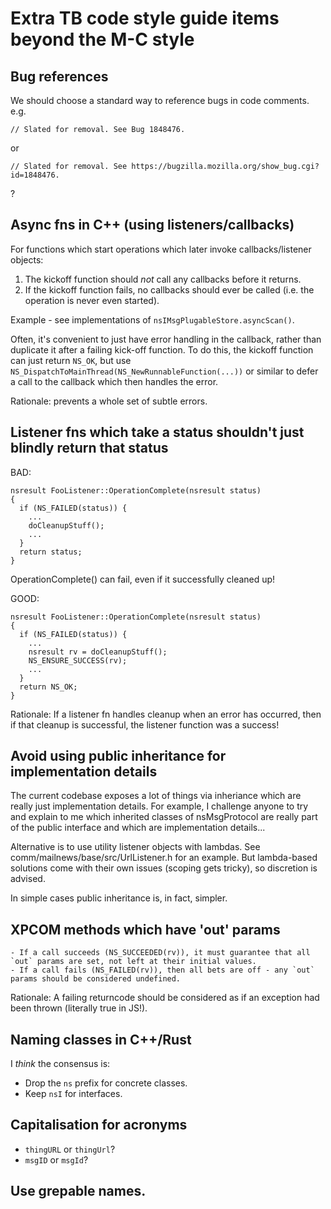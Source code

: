 # Extra TB code style guide items beyond the M-C style


## Bug references

We should choose a standard way to reference bugs in code comments.
e.g.
```
// Slated for removal. See Bug 1848476.
```
or
```
// Slated for removal. See https://bugzilla.mozilla.org/show_bug.cgi?id=1848476.
```
?

## Async fns in C++ (using listeners/callbacks)

For functions which start operations which later invoke callbacks/listener objects:

1. The kickoff function should _not_ call any callbacks before it returns.
2. If the kickoff function fails, no callbacks should ever be called (i.e. the operation is never even started).

Example - see implementations of `nsIMsgPlugableStore.asyncScan()`.

Often, it's convenient to just have error handling in the callback, rather than duplicate it after a failing kick-off function.
To do this, the kickoff function can just return `NS_OK`, but use `NS_DispatchToMainThread(NS_NewRunnableFunction(...))` or similar to defer a call to the callback which then handles the error.

Rationale: prevents a whole set of subtle errors.


## Listener fns which take a status shouldn't just blindly return that status

BAD:
```
nsresult FooListener::OperationComplete(nsresult status)
{
  if (NS_FAILED(status)) {
    ...
    doCleanupStuff();
    ...
  }
  return status;
}
```
OperationComplete() can fail, even if it successfully cleaned up!

GOOD:
```
nsresult FooListener::OperationComplete(nsresult status)
{
  if (NS_FAILED(status)) {
    ...
    nsresult rv = doCleanupStuff();
    NS_ENSURE_SUCCESS(rv);
    ...
  }
  return NS_OK;
}
```

Rationale: If a listener fn handles cleanup when an error has occurred, then
if that cleanup is successful, the listener function was a success!

## Avoid using public inheritance for implementation details

The current codebase exposes a lot of things via inheriance which are really just implementation details.
For example, I challenge anyone to try and explain to me which inherited classes of nsMsgProtocol are really part of the public interface and which are implementation details...

Alternative is to use utility listener objects with lambdas.
See comm/mailnews/base/src/UrlListener.h for an example.
But lambda-based solutions come with their own issues (scoping gets tricky), so discretion is advised.

In simple cases public inheritance is, in fact, simpler.


## XPCOM methods which have 'out' params

```
- If a call succeeds (NS_SUCCEEDED(rv)), it must guarantee that all `out` params are set, not left at their initial values.
- If a call fails (NS_FAILED(rv)), then all bets are off - any `out` params should be considered undefined.
```

Rationale: A failing returncode should be considered as if an exception had been thrown (literally true in JS!).

## Naming classes in C++/Rust

I _think_ the consensus is:
- Drop the `ns` prefix for concrete classes.
- Keep `nsI` for interfaces.

## Capitalisation for acronyms

- `thingURL` or `thingUrl`?
- `msgID` or `msgId`?

## Use grepable names.



